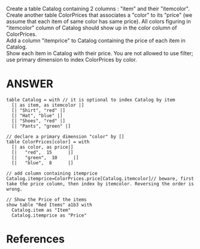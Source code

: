 Create a table Catalog containing 2 columns : "item" and their "itemcolor". Create another table ColorPrices that associates a "color" to its "price" (we assume that each item of same color has same price). All colors figuring in "itemcolor" column of Catalog should show up in the color column of ColorPrices.  
Add a column "itemprice" to Catalog containing the price of each item in Catalog.  
Show each item in Catalog with their price.
You are not allowed to use filter; use primary dimension to index ColorPrices by color.

# ANSWER

```envision
table Catalog = with // it is optional to index Catalog by item
  [| as item, as itemcolor |]
  [| "Shirt", "red" |]
  [| "Hat", "blue" |]
  [| "Shoes", "red" |]
  [| "Pants", "green" |]

// declare a primary dimension "color" by []
table ColorPrices[color] = with
  [| as color, as price|]
  [|   "red",  15      |]
  [|   "green",  10      |]
  [|   "blue",  8      |]

// add column containing itemprice
Catalog.itemprice=ColorPrices.price[Catalog.itemcolor]// beware, first take the price column, then index by itemcolor. Reversing the order is wrong.

// Show the Price of the items
show table "Red Items" a1b3 with
  Catalog.item as "Item"
  Catalog.itemprice as "Price"
```


# References

